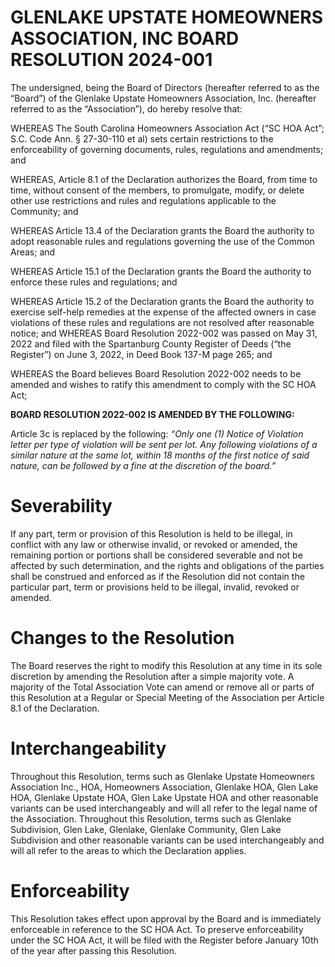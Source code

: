# GLENLAKE UPSTATE HOMEOWNERS ASSOCIATION, INC BOARD RESOLUTION 2024-001

The undersigned, being the Board of Directors (hereafter referred to as the “Board”) of the Glenlake Upstate Homeowners Association, Inc. (hereafter referred to as the “Association”), do hereby resolve that:

WHEREAS The South Carolina Homeowners Association Act (“SC HOA Act”; S.C. Code Ann. § 27-30-110 et al) sets certain restrictions to the enforceability of governing documents, rules, regulations and amendments; and

WHEREAS, Article 8.1 of the Declaration authorizes the Board, from time to time, without consent of the members, to promulgate, modify, or delete other use restrictions and rules and regulations applicable to the Community; and

WHEREAS Article 13.4 of the Declaration grants the Board the authority to adopt reasonable rules and regulations governing the use of the Common Areas; and

WHEREAS Article 15.1 of the Declaration grants the Board the authority to enforce these rules and regulations; and 

WHEREAS Article 15.2 of the Declaration grants the Board the authority to exercise self-help remedies at the expense of the affected owners in case violations of these rules and regulations are not resolved after reasonable notice; and
WHEREAS Board Resolution 2022-002 was passed on May 31, 2022 and filed with the Spartanburg County Register of Deeds (“the Register”) on June 3, 2022, in Deed Book 137-M page 265; and

WHEREAS the Board believes Board Resolution 2022-002 needs to be amended and wishes to ratify this amendment to comply with the SC HOA Act;

**BOARD RESOLUTION 2022-002 IS AMENDED BY THE FOLLOWING:**

Article 3c is replaced by the following: *“Only one (1) Notice of Violation letter per type of violation will be sent per lot. Any following violations of a similar nature at the same lot, within 18 months of the first notice of said nature, can be followed by a fine at the discretion of the board.”*

# Severability
If any part, term or provision of this Resolution is held to be illegal, in conflict with any law or otherwise invalid, or revoked or amended, the remaining portion or portions shall be considered severable and not be affected by such determination, and the rights and obligations of the parties shall be construed and enforced as if the Resolution did not contain the particular part, term or provisions held to be illegal, invalid, revoked or amended.

# Changes to the Resolution
The Board reserves the right to modify this Resolution at any time in its sole discretion by amending the Resolution after a simple majority vote. A majority of the Total Association Vote can amend or remove all or parts of this Resolution at a Regular or Special Meeting of the Association per Article 8.1 of the Declaration.

# Interchangeability
Throughout this Resolution, terms such as Glenlake Upstate Homeowners Association Inc., HOA, Homeowners Association, Glenlake HOA, Glen Lake HOA, Glenlake Upstate HOA, Glen Lake Upstate HOA and other reasonable variants can be used interchangeably and will all refer to the legal name of the Association. Throughout this Resolution, terms such as Glenlake Subdivision, Glen Lake, Glenlake, Glenlake Community, Glen Lake Subdivision and other reasonable variants can be used interchangeably and will all refer to the areas to which the Declaration applies.

# Enforceability
This Resolution takes effect upon approval by the Board and is immediately enforceable in reference to the SC HOA Act. To preserve enforceability under the SC HOA Act, it will be filed with the Register before January 10th of the year after passing this Resolution.
